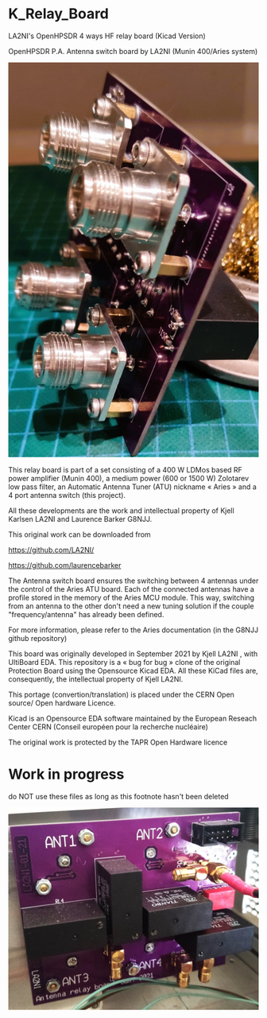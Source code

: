 # K_Relay_Board
LA2NI's OpenHPSDR 4 ways HF relay board (Kicad Version)


OpenHPSDR P.A. Antenna switch board by LA2NI (Munin 400/Aries system)


![La carte antenne](https://github.com/F6ITU/K_Relay_Board/blob/main/switch_ant.jpg)


This relay board is part of a set consisting of a 400 W LDMos based RF power amplifier (Munin 400), 
a medium power (600 or 1500 W) Zolotarev low pass filter, an Automatic Antenna Tuner (ATU) nickname « Aries » 
and a 4 port antenna switch (this project).

All these developments are the work and intellectual property of Kjell Karlsen LA2NI and Laurence Barker G8NJJ.

This original work can be downloaded from 

https://github.com/LA2NI/


https://github.com/laurencebarker

The Antenna switch board ensures the switching between 4 antennas under the control of the Aries ATU board. Each of the connected antennas
have a profile stored in the memory of the Aries MCU module. This way, switching from an antenna to the other don't need a new 
tuning solution if the couple "frequency/antenna" has already been defined. 

For more information, please refer to the Aries documentation (in the G8NJJ github repository)


This board was originally developed in September 2021 by Kjell LA2NI , with UltiBoard EDA. This repository is a « bug for bug » clone of the original Protection Board using the Opensource 
Kicad EDA. All these KiCad files are, consequently, the intellectual property of Kjell LA2NI.

This portage (convertion/translation) is placed under the CERN Open source/ Open hardware Licence.

Kicad is an Opensource EDA software maintained by the European Reseach Center CERN (Conseil européen pour la recherche nucléaire)

The original work is protected by the TAPR Open Hardware licence


# Work in progress
do NOT use these files as long as this footnote hasn't been deleted

![La carte antenne, verso](https://github.com/F6ITU/K_Relay_Board/blob/main/Antenna_board.jpg)
